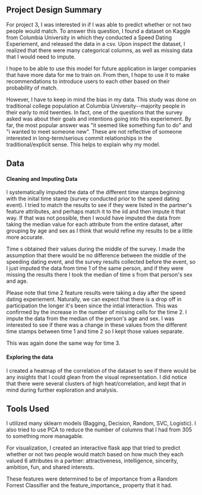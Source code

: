 ## Project Design Summary
For project 3, I was interested in if I was able to predict whether or not two people would match. To answer this question, I found a dataset on Kaggle from Columbia University in which they conducted a Speed Dating Experiement, and released the data in a csv. Upon inspect the dataset, I realized that there were many categorical columns, as well as missing data that I would need to impute. 

I hope to be able to use this model for future application in larger companies that have more data for me to train on. From then, I hope to use it to make recommendations to introduce users to each other based on their probability of match.

However, I have to keep in mind the bias in my data. This study was done on traditional college population at Columbia University--majority people in their early to mid twenties. In fact, one of the questions that the survey asked was about their goals and intentions going into this experiement. By far, the most popular answer was "it seemed like something fun to do" and "i wanted to meet someone new". These are not reflective of someone interested in long-term/serious commit relationships in the traditional/explicit sense. This helps to explain why my model.

## Data

#### Cleaning and Imputing Data
I systematically imputed the data of the different time stamps beginning with the inital time stamp (survey conducted prior to the speed dating event). I tried to match the results to see if they were listed in the partner's feature attributes, and perhaps match it to the iid and then impute it that way. If that was not possible, then I would have imputed the data from taking the median value for each attribute from the entire dataset, after grouping by age and sex as I think that would refine my results to be a little more accurate.

Time s obtained their values during the middle of the survey. I made the assumption that there would be no difference between the middle of the speeding dating event, and the survey results collected before the event, so I just imputed the data from time 1 of the same person, and if they were missing the results there I took the median of time s from that person's sex and age.

Please note that time 2 feature results were taking a day after the speed dating experiement. Naturally, we can expect that there is a drop off in participation the longer it's been since the intial interaction. This was confirmed by the increase in the number of missing cells for the time 2. I impute the data from the median of the person's age and sex. I was interested to see if there was a change in these values from the different time stamps between time 1 and time 2 so I kept those values separate.

This was again done the same way for time 3.

#### Exploring the data
I created a heatmap of the correlation of the dataset to see if there would be any insights that I could glean from the visual representation. I did notice that there were several clusters of high heat/correlation, and kept that in mind during further exploration and analysis.

## Tools Used

I utilized many sklearn models (Bagging, Decision, Random, SVC, Logistic). I also tried to use PCA to reduce the number of columns that I had from 305 to something more managable.

For visualization, I created an interactive flask app that tried to predict whether or not two people would match based on how much they each valued 6 attributes in a partner: attractiveness, intelligence, sincerity, ambition, fun, and shared interests.

These features were determined to be of importance from a Random Forrest Classifier and the feature_importance_ property that it had.


